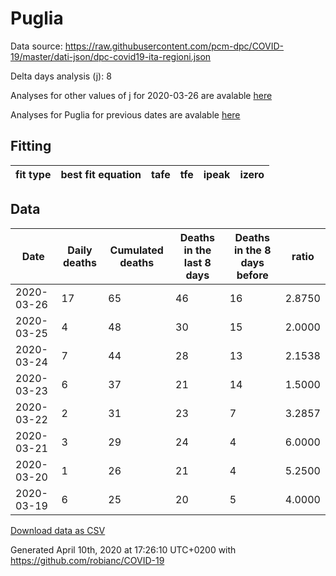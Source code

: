 # Puglia

Data source: https://raw.githubusercontent.com/pcm-dpc/COVID-19/master/dati-json/dpc-covid19-ita-regioni.json

Delta days analysis (j): 8

Analyses for other values of j for 2020-03-26 are avalable [here](../README.md)

Analyses for Puglia for previous dates are avalable [here](../../README.md)

## Fitting 
|fit type|best fit equation|tafe|tfe|ipeak|izero|
|-------|-----|--------|------|---|---|

## Data
|Date|Daily deaths|Cumulated deaths|Deaths in the last 8 days|Deaths in the 8 days before|ratio|
|----|----------|-----------|-------|--------------------|-----|
|2020-03-26|17|65|46|16|2.8750|
|2020-03-25|4|48|30|15|2.0000|
|2020-03-24|7|44|28|13|2.1538|
|2020-03-23|6|37|21|14|1.5000|
|2020-03-22|2|31|23|7|3.2857|
|2020-03-21|3|29|24|4|6.0000|
|2020-03-20|1|26|21|4|5.2500|
|2020-03-19|6|25|20|5|4.0000|

[Download data as CSV](COVID-19_puglia_j8_2020-03-26.csv)

Generated April 10th, 2020 at 17:26:10 UTC+0200 with https://github.com/robianc/COVID-19
